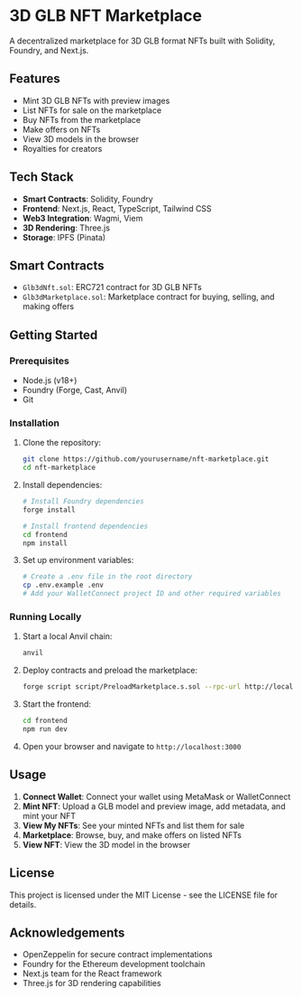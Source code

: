 # 3D GLB NFT Marketplace

A decentralized marketplace for 3D GLB format NFTs built with Solidity, Foundry, and Next.js.

## Features

- Mint 3D GLB NFTs with preview images
- List NFTs for sale on the marketplace
- Buy NFTs from the marketplace
- Make offers on NFTs
- View 3D models in the browser
- Royalties for creators

## Tech Stack

- **Smart Contracts**: Solidity, Foundry
- **Frontend**: Next.js, React, TypeScript, Tailwind CSS
- **Web3 Integration**: Wagmi, Viem
- **3D Rendering**: Three.js
- **Storage**: IPFS (Pinata)

## Smart Contracts

- `Glb3dNft.sol`: ERC721 contract for 3D GLB NFTs
- `Glb3dMarketplace.sol`: Marketplace contract for buying, selling, and making offers

## Getting Started

### Prerequisites

- Node.js (v18+)
- Foundry (Forge, Cast, Anvil)
- Git

### Installation

1. Clone the repository:
   ```bash
   git clone https://github.com/yourusername/nft-marketplace.git
   cd nft-marketplace
   ```

2. Install dependencies:
   ```bash
   # Install Foundry dependencies
   forge install

   # Install frontend dependencies
   cd frontend
   npm install
   ```

3. Set up environment variables:
   ```bash
   # Create a .env file in the root directory
   cp .env.example .env
   # Add your WalletConnect project ID and other required variables
   ```

### Running Locally

1. Start a local Anvil chain:
   ```bash
   anvil
   ```

2. Deploy contracts and preload the marketplace:
   ```bash
   forge script script/PreloadMarketplace.s.sol --rpc-url http://localhost:8545 --broadcast
   ```

3. Start the frontend:
   ```bash
   cd frontend
   npm run dev
   ```

4. Open your browser and navigate to `http://localhost:3000`

## Usage

1. **Connect Wallet**: Connect your wallet using MetaMask or WalletConnect
2. **Mint NFT**: Upload a GLB model and preview image, add metadata, and mint your NFT
3. **View My NFTs**: See your minted NFTs and list them for sale
4. **Marketplace**: Browse, buy, and make offers on listed NFTs
5. **View NFT**: View the 3D model in the browser

## License

This project is licensed under the MIT License - see the LICENSE file for details.

## Acknowledgements

- OpenZeppelin for secure contract implementations
- Foundry for the Ethereum development toolchain
- Next.js team for the React framework
- Three.js for 3D rendering capabilities